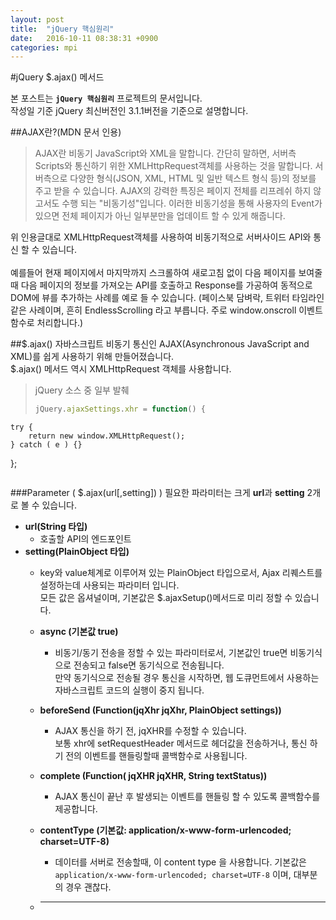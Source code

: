 ```yaml
---
layout: post
title:  "jQuery 핵심원리"
date:   2016-10-11 08:38:31 +0900
categories: mpi
---
```


#jQuery $.ajax() 메서드

본 포스트는 **`jQuery 핵심원리`** 프로젝트의 문서입니다.<br>
작성일 기준 jQuery 최신버전인 3.1.1버전을 기준으로 설명합니다.


##AJAX란?(MDN 문서 인용)
>AJAX란 비동기 JavaScript와 XML을 말합니다. 간단히 말하면, 서버측 Scripts와 통신하기 위한 XMLHttpRequest객체를 사용하는 것을 말합니다. 서버측으로 다양한 형식(JSON, XML, HTML 및 일반 텍스트 형식 등)의 정보를 주고 받을 수 있습니다. AJAX의 강력한 특징은 페이지 전체를 리프레쉬 하지 않고서도 수행 되는 "비동기성"입니다. 이러한 비동기성을 통해 사용자의 Event가 있으면 전체 페이지가 아닌 일부분만을 업데이트 할 수 있게 해줍니다.

위 인용글대로 XMLHttpRequest객체를 사용하여 비동기적으로 서버사이드 API와 통신 할 수 있습니다. <br><br>예를들어 현재 페이지에서 마지막까지 스크롤하여 새로고침 없이 다음 페이지를 보여줄 때 다음 페이지의 정보를 가져오는 API를 호출하고 Response를 가공하여 동적으로 DOM에 뷰를 추가하는 사례를 예로 들 수 있습니다. (페이스북 담벼락, 트위터 타임라인 같은 사례이며, 흔히 EndlessScrolling 라고 부릅니다. 주로 window.onscroll 이벤트 함수로 처리합니다.)

##$.ajax()
자바스크립트 비동기 통신인 AJAX(Asynchronous JavaScript and XML)를 쉽게 사용하기 위해 만들어졌습니다.<br>
$.ajax() 메서드 역시 XMLHttpRequest 객체를 사용합니다. 

>jQuery 소스 중 일부 발췌
>
>```JavaScript
>jQuery.ajaxSettings.xhr = function() {
	try {
		return new window.XMLHttpRequest();
	} catch ( e ) {}
};

>```

###Parameter ( $.ajax(url[,setting]) )
필요한 파라미터는 크게 **url**과 **setting** 2개로 볼 수 있습니다.<br>



 - **url(String 타입)** 
	 - 호출할 API의 엔드포인트
 - **setting(PlainObject 타입)**
 	- key와 value체계로 이루어져 있는 PlainObject 타입으로서, Ajax 리퀘스트를 설정하는데 사용되는 파라미터 입니다.<br> 모든 값은 옵셔널이며, 기본값은 $.ajaxSetup()메서드로 미리 정할 수 있습니다.
	 - **async (기본값 true)**
		 - 비동기/동기 전송을 정할 수 있는 파라미터로서, 기본값인 true면 비동기식으로 전송되고  false면 동기식으로 전송됩니다.<br> 만약 동기식으로 전송될 경우 통신을 시작하면, 웹 도큐먼트에서 사용하는 자바스크립트 코드의 실행이 중지 됩니다.
	 - **beforeSend (Function(jqXhr jqXhr, PlainObject settings))**
		 - AJAX 통신을 하기 전, jqXHR를 수정할 수 있습니다.<br>보통 xhr에 setRequestHeader 메서드로 헤더값을 전송하거나, 통신 하기 전의 이벤트를 핸들링할때 콜백함수로 사용됩니다.
	 - **complete (Function( jqXHR jqXHR, String textStatus))**
		 - AJAX 통신이 끝난 후 발생되는 이벤트를 핸들링 할 수 있도록 콜백함수를 제공합니다. 
	 - **contentType (기본값: application/x-www-form-urlencoded; charset=UTF-8)**

		  - 데이터를 서버로 전송할때, 이 content type 을 사용합니다. 기본값은 `application/x-www-form-urlencoded; charset=UTF-8` 이며, 대부분의 경우 괜찮다.
	 - ****